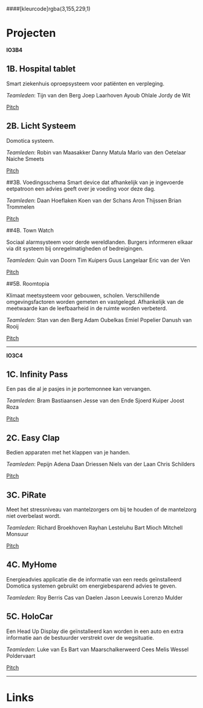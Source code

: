 ####[kleurcode]rgba(3,155,229,1)


# Projecten



**IO3B4**

## 1B. Hospital tablet
Smart ziekenhuis oproepsysteem voor patiënten en verpleging.

*Teamleden*:
Tijn van den Berg
Joep Laarhoven
Ayoub Ohlale
Jordy de Wit

[Pitch]()

## 2B. Licht Systeem
Domotica systeem.

*Teamleden*:
Robin van Maasakker
Danny Matula
Marlo van den Oetelaar
Naiche Smeets

[Pitch]()

##3B. Voedingsschema
Smart device dat afhankelijk van je ingevoerde eetpatroon een advies geeft over je voeding voor deze dag.

*Teamleden*:
Daan Hoeflaken
Koen van der Schans
Aron Thijssen
Brian Trommelen

[Pitch]()

##4B. Town Watch

Sociaal alarmsysteem voor derde wereldlanden. Burgers informeren elkaar via dit systeem bij onregelmatigheden of bedreigingen.

*Teamleden*:
Quin van Doorn
Tim Kuipers
Guus Langelaar
Eric van der Ven

[Pitch]()

##5B. Roomtopia

Klimaat meetsysteem voor gebouwen, scholen. Verschillende omgevingsfactoren worden gemeten en vastgelegd. Afhankelijk van de meetwaarde kan de leefbaarheid in de ruimte worden verbeterd.

*Teamleden*:
Stan van den Berg
Adam Oubelkas
Emiel Popelier
Danush van Rooij

[Pitch]()

----------------

**IO3C4**

## 1C. Infinity Pass
Een pas die al je pasjes in je portemonnee kan vervangen. 

*Teamleden*:
Bram Bastiaansen
Jesse van den Ende
Sjoerd Kuiper
Joost Roza

[Pitch]()

## 2C. Easy Clap
Bedien apparaten met het klappen van je handen.

*Teamleden*:
Pepijn Adena
Daan Driessen
Niels van der Laan
Chris Schilders

[Pitch]()

## 3C. PiRate
Meet het stressniveau van mantelzorgers om bij te houden of de mantelzorg niet overbelast wordt.

*Teamleden*:
Richard Broekhoven
Rayhan Lesteluhu
Bart Mioch
Mitchell Monsuur

[Pitch]()

## 4C. MyHome
Energieadvies applicatie die de informatie van een reeds geïnstalleerd Domotica systemen gebruikt om energiebesparend advies te geven.

*Teamleden*:
Roy Berris
Cas van Daelen
Jason Leeuwis
Lorenzo Mulder

## 5C. HoloCar
Een Head Up Display die geïnstalleerd kan worden in een auto en extra informatie aan de bestuurder verstrekt over de wegsituatie.

*Teamleden*:
Luke van Es
Bart van Maarschalkerweerd
Cees Melis
Wessel Poldervaart

[Pitch]()

-----

# Links

